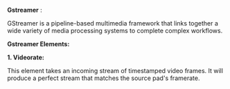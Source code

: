 **Gstreamer** :

GStreamer is a pipeline-based multimedia framework that links together a wide variety of media processing systems to complete complex workflows.

**Gstreamer Elements:**

**1. Videorate:**

This element takes an incoming stream of timestamped video frames. It will produce a perfect stream that matches the source pad's framerate.
